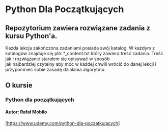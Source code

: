 # Python Dla Początkujących
## Repozytorium zawiera rozwiązane zadania z kursu Python'a. 
Każda lekcja zakończona zadaniami posiada swój katalog. W każdym z katalogów znajduje się plik *_content.txt który zawiera treść zadania. Treść jak i rozwiązanie starałem się opisywać w sposób\
jak najbardziej czytelny aby móc w każdej chwili wrócić do danej lekcji i przypomnieć sobie zasadę działania algorytmu.

## O kursie
### Python dla początkujących
#### Autor: Rafał Mobilo
[https://www.udemy.com/python-dla-poczatkujacych]

